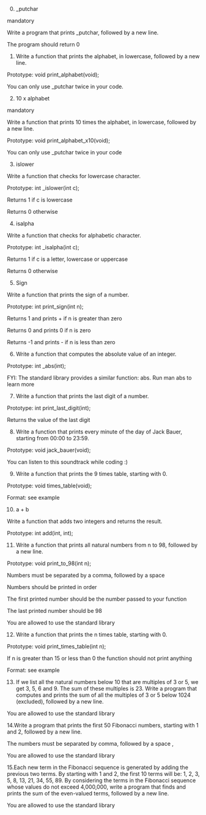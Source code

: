 0. _putchar

mandatory

Write a program that prints _putchar, followed by a new line.

The program should return 0



1. Write a function that prints the alphabet, in lowercase, followed by a new line.

Prototype: void print_alphabet(void);

You can only use _putchar twice in your code.



2. 10 x alphabet

mandatory

Write a function that prints 10 times the alphabet, in lowercase, followed by a new line.

Prototype: void print_alphabet_x10(void);

You can only use _putchar twice in your code



3. islower



Write a function that checks for lowercase character.

Prototype: int _islower(int c);

Returns 1 if c is lowercase

Returns 0 otherwise



4. isalpha

Write a function that checks for alphabetic character.

Prototype: int _isalpha(int c);

Returns 1 if c is a letter, lowercase or uppercase

Returns 0 otherwise



5. Sign



Write a function that prints the sign of a number.

Prototype: int print_sign(int n);

Returns 1 and prints + if n is greater than zero

Returns 0 and prints 0 if n is zero

Returns -1 and prints - if n is less than zero



6. Write a function that computes the absolute value of an integer.



Prototype: int _abs(int);

FYI: The standard library provides a similar function: abs. Run man abs to learn more



7. Write a function that prints the last digit of a number.



Prototype: int print_last_digit(int);

Returns the value of the last digit



8. Write a function that prints every minute of the day of Jack Bauer, starting from 00:00 to 23:59.



Prototype: void jack_bauer(void);

You can listen to this soundtrack while coding :)



9. Write a function that prints the 9 times table, starting with 0.



Prototype: void times_table(void);

Format: see example



10. a + b

Write a function that adds two integers and returns the result.



Prototype: int add(int, int);



11. Write a function that prints all natural numbers from n to 98, followed by a new line.



Prototype: void print_to_98(int n);

Numbers must be separated by a comma, followed by a space

Numbers should be printed in order

The first printed number should be the number passed to your function

The last printed number should be 98

You are allowed to use the standard library



12. Write a function that prints the n times table, starting with 0.

Prototype: void print_times_table(int n);

If n is greater than 15 or less than 0 the function should not print anything

Format: see example



13. If we list all the natural numbers below 10 that are multiples of 3 or 5, we get 3, 5, 6 and 9. The sum of these multiples is 23. Write a program that computes and prints the sum of all the multiples of 3 or 5 below 1024 (excluded), followed by a new line.

You are allowed to use the standard library



14.Write a program that prints the first 50 Fibonacci numbers, starting with 1 and 2, followed by a new line.

The numbers must be separated by comma, followed by a space , 

You are allowed to use the standard library



15.Each new term in the Fibonacci sequence is generated by adding the previous two terms. By starting with 1 and 2, the first 10 terms will be: 1, 2, 3, 5, 8, 13, 21, 34, 55, 89. By considering the terms in the Fibonacci sequence whose values do not exceed 4,000,000, write a program that finds and prints the sum of the even-valued terms, followed by a new line.

You are allowed to use the standard library

